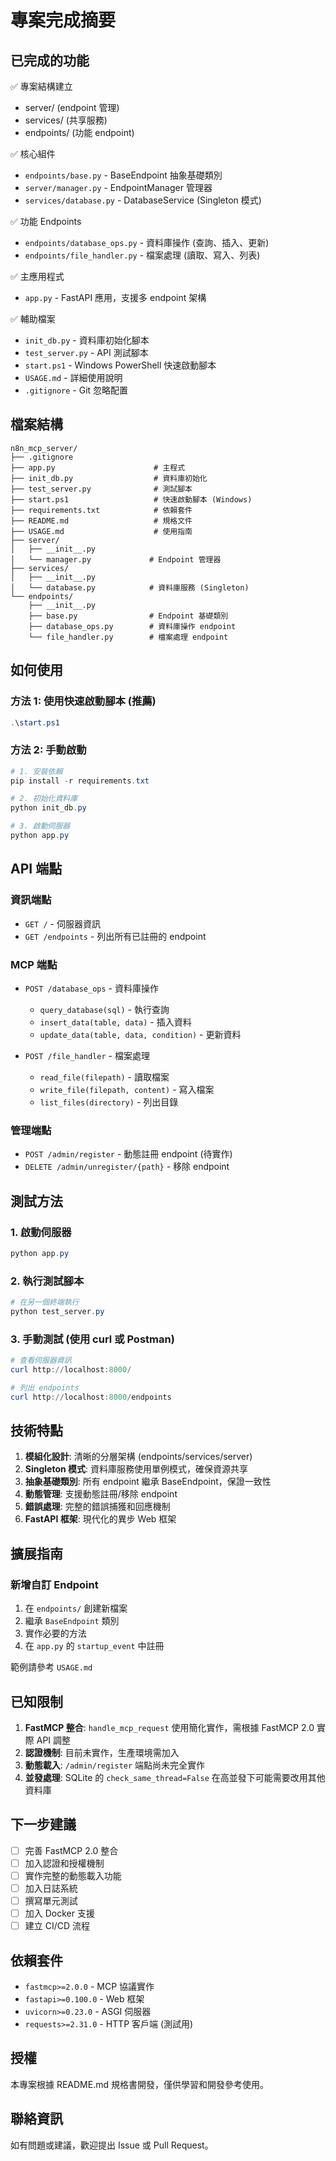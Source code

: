 # 專案完成摘要

## 已完成的功能

✅ 專案結構建立
- server/ (endpoint 管理)
- services/ (共享服務)
- endpoints/ (功能 endpoint)

✅ 核心組件
- `endpoints/base.py` - BaseEndpoint 抽象基礎類別
- `server/manager.py` - EndpointManager 管理器
- `services/database.py` - DatabaseService (Singleton 模式)

✅ 功能 Endpoints
- `endpoints/database_ops.py` - 資料庫操作 (查詢、插入、更新)
- `endpoints/file_handler.py` - 檔案處理 (讀取、寫入、列表)

✅ 主應用程式
- `app.py` - FastAPI 應用，支援多 endpoint 架構

✅ 輔助檔案
- `init_db.py` - 資料庫初始化腳本
- `test_server.py` - API 測試腳本
- `start.ps1` - Windows PowerShell 快速啟動腳本
- `USAGE.md` - 詳細使用說明
- `.gitignore` - Git 忽略配置

## 檔案結構

```
n8n_mcp_server/
├── .gitignore
├── app.py                      # 主程式
├── init_db.py                  # 資料庫初始化
├── test_server.py              # 測試腳本
├── start.ps1                   # 快速啟動腳本 (Windows)
├── requirements.txt            # 依賴套件
├── README.md                   # 規格文件
├── USAGE.md                    # 使用指南
├── server/
│   ├── __init__.py
│   └── manager.py             # Endpoint 管理器
├── services/
│   ├── __init__.py
│   └── database.py            # 資料庫服務 (Singleton)
└── endpoints/
    ├── __init__.py
    ├── base.py                # Endpoint 基礎類別
    ├── database_ops.py        # 資料庫操作 endpoint
    └── file_handler.py        # 檔案處理 endpoint
```

## 如何使用

### 方法 1: 使用快速啟動腳本 (推薦)
```powershell
.\start.ps1
```

### 方法 2: 手動啟動
```powershell
# 1. 安裝依賴
pip install -r requirements.txt

# 2. 初始化資料庫
python init_db.py

# 3. 啟動伺服器
python app.py
```

## API 端點

### 資訊端點
- `GET /` - 伺服器資訊
- `GET /endpoints` - 列出所有已註冊的 endpoint

### MCP 端點
- `POST /database_ops` - 資料庫操作
  - `query_database(sql)` - 執行查詢
  - `insert_data(table, data)` - 插入資料
  - `update_data(table, data, condition)` - 更新資料

- `POST /file_handler` - 檔案處理
  - `read_file(filepath)` - 讀取檔案
  - `write_file(filepath, content)` - 寫入檔案
  - `list_files(directory)` - 列出目錄

### 管理端點
- `POST /admin/register` - 動態註冊 endpoint (待實作)
- `DELETE /admin/unregister/{path}` - 移除 endpoint

## 測試方法

### 1. 啟動伺服器
```powershell
python app.py
```

### 2. 執行測試腳本
```powershell
# 在另一個終端執行
python test_server.py
```

### 3. 手動測試 (使用 curl 或 Postman)
```powershell
# 查看伺服器資訊
curl http://localhost:8000/

# 列出 endpoints
curl http://localhost:8000/endpoints
```

## 技術特點

1. **模組化設計**: 清晰的分層架構 (endpoints/services/server)
2. **Singleton 模式**: 資料庫服務使用單例模式，確保資源共享
3. **抽象基礎類別**: 所有 endpoint 繼承 BaseEndpoint，保證一致性
4. **動態管理**: 支援動態註冊/移除 endpoint
5. **錯誤處理**: 完整的錯誤捕獲和回應機制
6. **FastAPI 框架**: 現代化的異步 Web 框架

## 擴展指南

### 新增自訂 Endpoint

1. 在 `endpoints/` 創建新檔案
2. 繼承 `BaseEndpoint` 類別
3. 實作必要的方法
4. 在 `app.py` 的 `startup_event` 中註冊

範例請參考 `USAGE.md`

## 已知限制

1. **FastMCP 整合**: `handle_mcp_request` 使用簡化實作，需根據 FastMCP 2.0 實際 API 調整
2. **認證機制**: 目前未實作，生產環境需加入
3. **動態載入**: `/admin/register` 端點尚未完全實作
4. **並發處理**: SQLite 的 `check_same_thread=False` 在高並發下可能需要改用其他資料庫

## 下一步建議

- [ ] 完善 FastMCP 2.0 整合
- [ ] 加入認證和授權機制
- [ ] 實作完整的動態載入功能
- [ ] 加入日誌系統
- [ ] 撰寫單元測試
- [ ] 加入 Docker 支援
- [ ] 建立 CI/CD 流程

## 依賴套件

- `fastmcp>=2.0.0` - MCP 協議實作
- `fastapi>=0.100.0` - Web 框架
- `uvicorn>=0.23.0` - ASGI 伺服器
- `requests>=2.31.0` - HTTP 客戶端 (測試用)

## 授權

本專案根據 README.md 規格書開發，僅供學習和開發參考使用。

## 聯絡資訊

如有問題或建議，歡迎提出 Issue 或 Pull Request。
